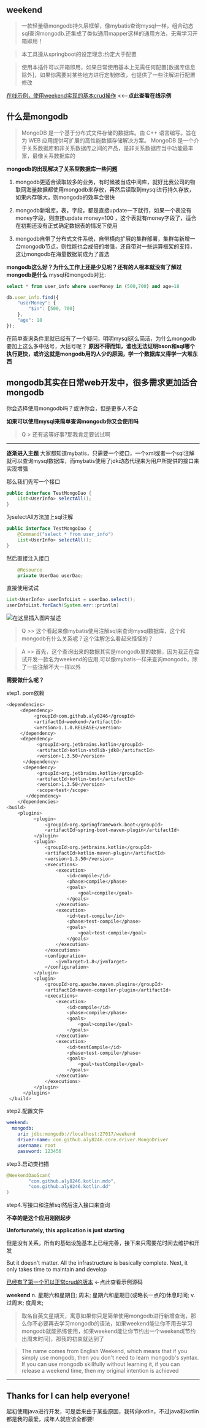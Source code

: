 ## weekend

> 一款轻量级mongodb持久层框架，像mybatis查询mysql一样，组合动态sql查询mongodb.还集成了类似通用mapper这样的通用方法，无需学习开箱即用！

> 本工具遵从springboot的设定理念:约定大于配置

> 使用本插件可以开箱即用，如果日常使用基本上无需任何配置[数据库信息除外]，如果你需要对某些地方进行定制修改，也提供了一些注解进行配置修改

[在线示例，使用weekend实现的基本crud操作](http://148.70.16.82:9999/doc.html) <<--**点此查看在线示例**

## 什么是mongodb
> MongoDB 是一个基于分布式文件存储的数据库。由 C++ 语言编写。旨在为 WEB 应用提供可扩展的高性能数据存储解决方案。
> MongoDB 是一个介于关系数据库和非关系数据库之间的产品，是非关系数据库当中功能最丰富，最像关系数据库的

**mongodb的出现解决了关系型数据库一些问题**
1. mongodb更适合读取较多的业务，有时候被当成中间库，就好比我公司的物联网海量数据都使用mongodb来存放，再然后读取到mysql进行持久存放，如果内存够大，则mongodb的效率会很快

2. mongodb新增库，表，字段，都是直接update一下就行，如果一个表没有money字段，则直接update money=100 ，这个表就有money字段了，适合在初期还没有正式确定数据表的情况下使用

3. mongodb自带了分布式文件系统，自带横向扩展的集群部署，集群每新增一台mongodb节点，则性能也会成倍的增强，还自带对一些运算框架的支持，这让mongodb在海量数据前成为了首选

**mongodb这么好？为什么工作上还是少见呢？还有的人根本就没有了解过mongodb是什么**
mysql和mongodb对比:

```sql
select * from user_info where userMoney in (500,700) and age=18
```

```javascript
db.user_info.find({
    "userMoney": {
        "$in": [500, 700]
    },
    "age": 18
});
```

在简单查询条件里就已经有了一个疑问，明明mysql这么简洁，为什么mongodb要加上这么多中括号，大括号呢？
**原因不得而知，谁也无法证明bson和sql哪个执行更快，或许这就是mongodb用的人少的原因，学一个数据库又得学一大堆东西**

## mongodb其实在日常web开发中，很多需求更加适合mongodb
你会选择使用mongodb吗？或许你会，但是更多人不会

**如果可以使用mysql来简单查询mongodb你又会使用吗**

> Q >  还有这等好事?那我肯定要试试啊

---


**逐渐进入主题**
大家都知道mybatis，只需要一个接口，一个xml或者一个sql注解就可以查询mysql数据库，而mybatis使用了jdk动态代理来为用户所提供的接口来实现增强

那么我们先写一个接口

```java
public interface TestMongoDao {
    List<UserInfo> selectAll();
}
```
为selectAll方法加上sql注解

```java
public interface TestMongoDao {
	@Command("select * from user_info")
    List<UserInfo> selectAll();
}
```


然后直接注入接口

```java
    @Resource
    private UserDao userDao;
```
直接使用试试

```java
List<UserInfo> userInfoList = userDao.select();
userInfoList.forEach(System.err::println)
```
![在这里插入图片描述](https://img-blog.csdnimg.cn/20191110123940153.png?x-oss-process=image/watermark,type_ZmFuZ3poZW5naGVpdGk,shadow_10,text_aHR0cHM6Ly9ibG9nLmNzZG4ubmV0L3FxXzM1NDI1MjQz,size_16,color_FFFFFF,t_70)

> Q >>  这个看起来像mybatis使用注解sql来查询mysql数据库，这个和mongodb有什么关系呢？这个注解怎么看起来怪怪的？

> A >>  首先，这个查询出来的数据其实是mongodb里的数据，因为我正在尝试开发一款名为weekend的应用,可以像mybatis一样来查询mongodb，除了一些注解不大一样以外

**需要做什么呢？**

step1. pom依赖
```bash
<dependencies>
	 <dependency>
	      <groupId>com.github.aly8246</groupId>
	      <artifactId>weekend</artifactId>
	      <version>1.1.0.RELEASE</version>
	 </dependency>
	 <dependency>
	       <groupId>org.jetbrains.kotlin</groupId>
	       <artifactId>kotlin-stdlib-jdk8</artifactId>
	       <version>1.3.50</version>
	  </dependency>
	  <dependency>
	       <groupId>org.jetbrains.kotlin</groupId>
	       <artifactId>kotlin-test</artifactId>
	       <version>1.3.50</version>
	       <scope>test</scope>
	   </dependency>
    </dependencies>
<build>
    <plugins>
          <plugin>
              <groupId>org.springframework.boot</groupId>
              <artifactId>spring-boot-maven-plugin</artifactId>
          </plugin>
          <plugin>
              <groupId>org.jetbrains.kotlin</groupId>
              <artifactId>kotlin-maven-plugin</artifactId>
              <version>1.3.50</version>
              <executions>
                  <execution>
                      <id>compile</id>
                      <phase>compile</phase>
                      <goals>
                          <goal>compile</goal>
                      </goals>
                  </execution>
                  <execution>
                      <id>test-compile</id>
                      <phase>test-compile</phase>
                      <goals>
                          <goal>test-compile</goal>
                      </goals>
                  </execution>
              </executions>
              <configuration>
                  <jvmTarget>1.8</jvmTarget>
              </configuration>
          </plugin>
          <plugin>
              <groupId>org.apache.maven.plugins</groupId>
              <artifactId>maven-compiler-plugin</artifactId>
              <executions>
                  <execution>
                      <id>compile</id>
                      <phase>compile</phase>
                      <goals>
                          <goal>compile</goal>
                      </goals>
                  </execution>
                  <execution>
                      <id>testCompile</id>
                      <phase>test-compile</phase>
                      <goals>
                          <goal>testCompile</goal>
                      </goals>
                  </execution>
              </executions>
          </plugin>
      </plugins>
 </build>
```
step2.配置文件
```yaml
weekend:
  mongodb:
    uri: jdbc:mongodb://localhost:27017/weekend
    driver-name: com.github.aly8246.core.driver.MongoDriver
    username: root
    password: 123456
```
step3.启动类扫描

```kotlin
@WeekendDaoScan(
        "com.github.aly8246.kotlin.mdo",
        "com.github.aly8246.kotlin.dd"
)
```

step4.写接口和注解sql然后注入接口来查询




**不幸的是这个应用刚刚起步**

**Unfortunately, this application is just starting**

但是没有关系，所有的基础设施基本上已经完善，接下来只需要花时间去维护和开发

But it doesn't matter. All the infrastructure is basically complete. Next, it only takes time to maintain and develop


[已经有了第一个可以正常crud的版本](https://github.com/aly8246/weekend/tree/master/boot-starter-test)  <-点此查看示例源码


**weekend**
n. 	星期六和星期日; 周末; 星期六和星期日(或略长一点的)休息时间;
v. 	过周末; 度周末;

> 取名自英文星期天，寓意如果你只是简单使用mongodb进行新增查询，那么你不必要再去学习mongodb的语法，如果weekend能让你不用去学习mongodb就能熟练使用，如果weekend能让你节约出一个weekend[节约出周末时间]，那我的初衷就达到了


> The name comes from English Weekend, which means that if you simply use mongodb, then you don't need to learn mongodb's syntax. If you can use mongodb skillfully without learning it, if you can release a weekend time, then my original intention is achieved

---
## Thanks for I can help everyone!


起初使用java进行开发，可是后来由于某些原因，我转向kotlin，不过java和kotlin都是我的最爱，成年人就应该全都要!
